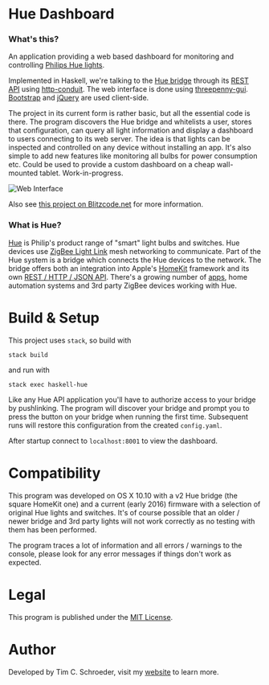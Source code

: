 
# Hue Dashboard

### What's this?

An application providing a web based dashboard for monitoring and controlling [Philips Hue lights](http://www2.meethue.com/en-XX).

Implemented in Haskell, we're talking to the [Hue bridge](http://www2.meethue.com/en-us/productdetail/philips-hue-bridge) through its [REST API](http://www.developers.meethue.com/) using [http-conduit](https://www.stackage.org/package/http-conduit). The web interface is done using [threepenny-gui](https://wiki.haskell.org/Threepenny-gui). [Bootstrap](http://getbootstrap.com/) and [jQuery](https://jquery.com/) are used client-side.

The project in its current form is rather basic, but all the essential code is there. The program discovers the Hue bridge and whitelists a user, stores that configuration, can query all light information and display a dashboard to users connecting to its web server. The idea is that lights can be inspected and controlled on any device without installing an app. It's also simple to add new features like monitoring all bulbs for power consumption etc. Could be used to provide a custom dashboard on a cheap wall-mounted tablet. Work-in-progress.

![Web Interface](https://raw.github.com/blitzcode/hue-dashboard/master/web-interface.png)

Also see [this project on Blitzcode.net](http://www.blitzcode.net/haskell.shtml#hue-dashboard) for more information.

### What is Hue?

[Hue](http://www2.meethue.com/en-XX) is Philip's product range of "smart" light bulbs and switches. Hue devices use [ZigBee Light Link](http://www.zigbee.org/zigbee-for-developers/applicationstandards/zigbee-light-link/) mesh networking to communicate. Part of the Hue system is a bridge which connects the Hue devices to the network. The bridge offers both an integration into Apple's [HomeKit](http://www.apple.com/ios/homekit/) framework and its own [REST / HTTP / JSON API](http://www.developers.meethue.com/). There's a growing number of [apps](http://www.developers.meethue.com/otherapps/otherAppsIOS.html), home automation systems and 3rd party ZigBee devices working with Hue.

# Build & Setup

This project uses `stack`, so build with

    stack build

and run with

    stack exec haskell-hue

Like any Hue API application you'll have to authorize access to your bridge by pushlinking. The program will discover your bridge and prompt you to press the button on your bridge when running the first time. Subsequent runs will restore this configuration from the created `config.yaml`.

After startup connect to `localhost:8001` to view the dashboard.

# Compatibility

This program was developed on OS X 10.10 with a v2 Hue bridge (the square HomeKit one) and a current (early 2016) firmware with a selection of original Hue lights and switches. It's of course possible that an older / newer bridge and 3rd party lights will not work correctly as no testing with them has been performed.

The program traces a lot of information and all errors / warnings to the console, please look for any error messages if things don't work as expected.

# Legal

This program is published under the [MIT License](http://en.wikipedia.org/wiki/MIT_License).

# Author

Developed by Tim C. Schroeder, visit my [website](http://www.blitzcode.net) to learn more.

